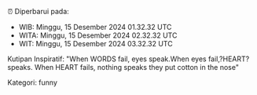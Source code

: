 ⏰ Diperbarui pada:
- WIB: Minggu, 15 Desember 2024 01.32.32 UTC
- WITA: Minggu, 15 Desember 2024 02.32.32 UTC
- WIT: Minggu, 15 Desember 2024 03.32.32 UTC

Kutipan Inspiratif:
"When WORDS fail, eyes speak.When eyes fail,?HEART? speaks. When HEART fails, nothing speaks they put cotton in the nose"


Kategori: funny

